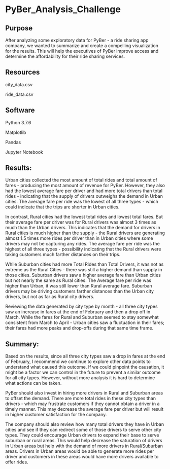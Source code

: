 # PyBer_Analysis_Challenge

## Purpose 

After analyzing some exploratory data for PyBer - a ride sharing app company, we wanted to summarize and create a compelling visualization for the results. This will help the executives of PyBer improve access and determine the affordability for their ride sharing services.

## Resources
city_data.csv

ride_data.csv

## Software
Python 3.7.6

Matplotlib

Pandas

Jupyter Notebook

## Results:

Urban cities collected the most amount of total rides and total amount of fares - producing the most amount of revenue for PyBer. However, they also had the lowest average fare per driver and had more total drivers than total rides - indicating that the supply of drivers outweighs the demand in Urban cities. The average fare per ride was the lowest of all three types - which could indicate that the trips are shorter in Urban cities. 

In contrast, Rural cities had the lowest total rides and lowest total fares. But their average fare per driver was for Rural drivers was almost 3 times as much than the Urban drivers. This indicates that the demand for drivers in Rural cities is much higher than the supply - the Rural drivers are generating almost 1.5 times more rides per driver than in Urban cities where some drivers may not be capturing any rides. The average fare per ride was the highest of all three types - possibility indicating that the Rural drivers were taking customers much farther distances on their trips. 

While Suburban cities had more Total Rides than Total Drivers, it was not as extreme as the Rural Cities - there was still a higher demand than supply in those cities. Suburban drivers saw a higher average fare than Urban cities but not nearly the same as Rural cities. The Average fare per ride was higher than Urban, it was still lower than Rural average fare. Suburban drivers may be driving customers farther distances than the Urban city drivers, but not as far as Rural city drivers. 


Reviewing the data generated by city type by month - all three city types saw an increase in fares at the end of February and then a drop off in March. While the fares for Rural and Suburban seemed to stay somewhat consistent from March to April - Urban cities saw a fluctuation in their fares; their fares had more peaks and drop-offs during that same time frame. 

## Summary:

Based on the results, since all three city types saw a drop in fares at the end of February, I recommend we continue to explore other data points to understand what caused this outcome. If we could pinpoint the causation, it might be a factor we can control in the future to prevent a similar outcome for all city types. However, without more analysis it is hard to determine what actions can be taken. 

PyBer should also invest in hiring more drivers in Rural and Suburban areas to offset the demand. There are more total rides in these city types than drivers - which may frustrate customers if they cannot obtain a driver in a timely manner. This may decrease the average fare per driver but will result in higher customer satisfaction for the company. 

The company should also review how many total drivers they have in Urban cities and see if they can redirect some of those drivers to serve other city types. They could encourage Urban drivers to expand their base to serve suburban or rural areas. This would help decrease the saturation of drivers in Urban areas but help with the demand of more drivers in Rural/Suburban areas. Drivers in Urban areas would be able to generate more rides per driver and customers in these areas would have more drivers available to offer rides.  

